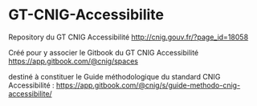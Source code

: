 # GT-CNIG-Accessibilite
Repository du GT CNIG Accessibilité http://cnig.gouv.fr/?page_id=18058

Créé pour y associer le Gitbook du GT CNIG Accessibilité https://app.gitbook.com/@cnig/spaces

destiné à constituer le Guide méthodologique du standard CNIG Accessibilité : https://app.gitbook.com/@cnig/s/guide-methodo-cnig-accessibilite/
